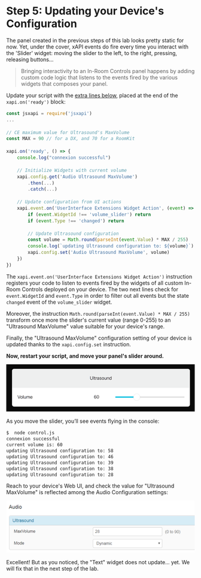 # Step 5: Updating your Device's Configuration

The panel created in the previous steps of this lab looks pretty static for now.
Yet, under the cover, xAPI events do fire every time you interact with the 'Slider' widget: moving the slider to the left, to the right, pressing, releasing buttons...

> Bringing interactivity to an In-Room Controls panel happens by adding custom code logic that listens to the events fired by the various widgets that composes your panel.

Update your script with the [extra lines below](https://github.com/CiscoDevNet/labs-xapi/blob/master/code/collab-xapi-controls/step3/control.js), placed at the end of the `xapi.on('ready')` block:

```javascript
const jsxapi = require('jsxapi')
...

// CE maximum value for Ultrasound's MaxVolume
const MAX = 90 // for a DX, and 70 for a RoomKit

xapi.on('ready', () => {
    console.log("connexion successful")

    // Initialize Widgets with current volume
    xapi.config.get('Audio Ultrasound MaxVolume')
        .then(...)
        .catch(...)

    // Update configuration from UI actions
    xapi.event.on('UserInterface Extensions Widget Action', (event) => {
        if (event.WidgetId !== 'volume_slider') return
        if (event.Type !== 'changed') return

        // Update Ultrasound configuration
        const volume = Math.round(parseInt(event.Value) * MAX / 255)
        console.log(`updating Ultrasound configuration to: ${volume}`)
        xapi.config.set('Audio Ultrasound MaxVolume', volume)
    })
})
```

The `xapi.event.on('UserInterface Extensions Widget Action')` instruction registers your code to listen to events fired by the widgets of all custom In-Room Controls deployed on your device. 
The two next lines check for `event.WidgetId` and `event.Type` in order to filter out all events but the state `changed` event of the `volume_slider` widget.

Moreover, the instruction `Math.round(parseInt(event.Value) * MAX / 255)` transform once more the slider's current value (range 0-255) to an "Ultrasound MaxVolume" value suitable for your device's range.

Finally, the "Ultrasound MaxVolume" configuration setting of your device is updated thanks to the `xapi.config.set` instruction.

**Now, restart your script, and move your panel's slider around.**

![Move Slider](assets/images/step5-move-slider-around.png)


As you move the slider, you’ll see events flying in the console:

```shell
$  node control.js
connexion successful
current volume is: 60
updating Ultrasound configuration to: 58
updating Ultrasound configuration to: 46
updating Ultrasound configuration to: 39
updating Ultrasound configuration to: 38
updating Ultrasound configuration to: 28
```

Reach to your device's Web UI, and check the value for "Ultrasound MaxVolume" is reflected among the Audio Configuration settings:

![Configuration Reflects Changes](assets/images/step5-configuration-reflects-changes.png)


Excellent! 
But as you noticed, the "Text" widget does not update... yet. 
We will fix that in the next step of the lab.
